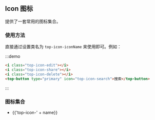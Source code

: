 ## Icon 图标

提供了一套常用的图标集合。

### 使用方法

直接通过设置类名为 `top-icon-iconName` 来使用即可。例如：

:::demo
```html
<i class="top-icon-edit"></i>
<i class="top-icon-share"></i>
<i class="top-icon-delete"></i>
<top-button type="primary" icon="top-icon-search">搜索</top-button>

```
:::

### 图标集合

<ul class="icon-list">
  <li v-for="name in ['info','error','success','warning','question','back','arrow-left','arrow-down','arrow-right','arrow-up','caret-left','caret-bottom','caret-top','caret-right','d-arrow-left','d-arrow-right','minus','plus','remove','circle-plus','remove-outline','circle-plus-outline','close','check','circle-close','circle-check','circle-close-outline','circle-check-outline','zoom-out','zoom-in','d-caret','sort','sort-down','sort-up','tickets','document','goods','sold-out','news','message','date','printer','time','bell','mobile-phone','service','view','menu','more','more-outline','star-on','star-off','location','location-outline','phone','phone-outline','picture','picture-outline','delete','search','edit','edit-outline','rank','refresh','share','setting','upload','upload2','download','loading']" :key="name">
    <span>
      <i :class="'top-icon-' + name"></i>
      <span class="icon-name">{{'top-icon-' + name}}</span>
    </span>
  </li>
</ul>
